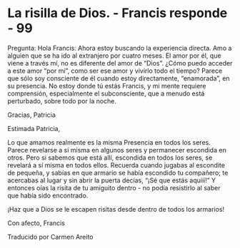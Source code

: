 # La risilla de Dios. - Francis responde - 99 

Pregunta: Hola Francis: Ahora estoy buscando la experiencia directa. Amo a alguien que se ha ido al extranjero por cuatro meses. El amor por &eacute;l, que viene a trav&eacute;s m&iacute;, no es diferente del amor de &ldquo;Dios&rdquo;. &iquest;C&oacute;mo puedo acceder a este amor &ldquo;por m&iacute;&rdquo;, como ser ese amor y vivirlo todo el tiempo? Parece que s&oacute;lo soy consciente de &eacute;l cuando estoy directamente, &ldquo;enamorada&rdquo;, en su presencia. No estoy donde t&uacute; est&aacute;s Francis, y mi mente requiere comprensi&oacute;n, especialmente el subconsciente, que a menudo est&aacute; perturbado, sobre todo por la noche.

Gracias, Patricia

Estimada Patricia,

Lo que amamos realmente es la misma Presencia en todos los seres. Parece revelarse a s&iacute; misma en algunos seres y permanecer escondida en otros. Pero si sabemos que est&aacute; all&iacute;, escondida en todos los seres, se revelar&aacute; a s&iacute; misma en todos ellos. Recuerda cuando jugabas al escondite de peque&ntilde;a, y sab&iacute;as en que armario se hab&iacute;a escondido tu compa&ntilde;ero; te acercabas al lugar y sin abrir la puerta dec&iacute;as, &ldquo;&iexcl;S&eacute; que est&aacute;s aqu&iacute;&iacute;&iacute;!&rdquo; Y entonces o&iacute;as la risita de tu amiguito dentro - no pod&iacute;a resistirlo al saber que hab&iacute;a sido encontrado.

&iexcl;Haz que a Dios se le escapen risitas desde dentro de todos los armarios!

Con afecto, Francis 

Traducido por Carmen Areito 

